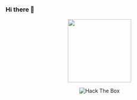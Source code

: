 ### Hi there 👋

<p align="center">
<img src="https://media.giphy.com/media/MeJgB3yMMwIaHmKD4z/giphy.gif" width="170px">
</p>



<p align="center">
<img src="http://www.hackthebox.eu/badge/image/454091" alt="Hack The Box">
</p>

